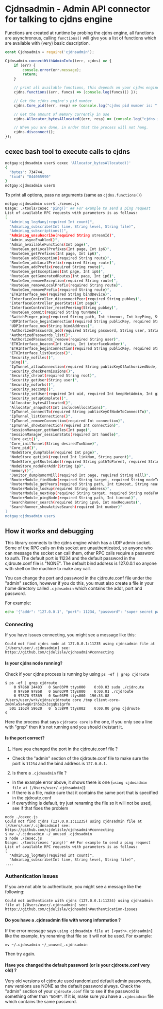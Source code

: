# Cjdnsadmin - Admin API connector for talking to cjdns engine

Functions are created at runtime by probing the cjdns engine, all functions are asynchronous,
calling `functions()` will give you a list of functions which are available with (very) basic
description.

```javascript
const Cjdnsadmin = require('cjdnsadmin');

Cjdnsadmin.connectWithAdminInfo((err, cjdns) => {
    if (err) {
        console.error(err.message);
        return;
    }

    // print all available functions, this depends on your cjdns engine
    cjdns.functions((err, funcs) => (console.log(funcs))) });

    // Get the cjdns engine's pid number
    cjdns.Core_pid((err, resp) => (console.log("cjdns pid number is: " + resp.pid)));

    // Get the amount of memory currently in use
    cjdns.Allocator_bytesAllocated((err, resp) => (console.log("cjdns is currently using: " + resp.bytes + " bytes of memory")))

    // When you are done, in order that the process will not hang.
    cjdns.disconnect();
});
```

## cexec bash tool to execute calls to cjdns

```bash
notgay:cjdnsadmin user$ cexec 'Allocator_bytesAllocated()'
{
  "bytes": 734744,
  "txid": "844065990"
}
notgay:cjdnsadmin user$
```

To print all options, pass no arguments (same as `cjdns.functions()`)

```bash
notgay:cjdnsadmin user$ ./cexec.js
Usage: ./tools/cexec 'ping()' ## For example to send a ping request
List of available RPC requests with parameters is as follows:
[
  "AdminLog_logMany(required Int count)",
  "AdminLog_subscribe(Int line, String level, String file)",
  "AdminLog_subscriptions()",
  "AdminLog_unsubscribe(required String streamId)",
  "Admin_asyncEnabled()",
  "Admin_availableFunctions(Int page)",
  "RouteGen_getLocalPrefixes(Int page, Int ip6)",
  "RouteGen_getPrefixes(Int page, Int ip6)",
  "RouteGen_addException(required String route)",
  "RouteGen_addLocalPrefix(required String route)",
  "RouteGen_addPrefix(required String route)",
  "RouteGen_getExceptions(Int page, Int ip6)",
  "RouteGen_getGeneratedRoutes(Int page, Int ip6)",
  "RouteGen_removeException(required String route)",
  "RouteGen_removeLocalPrefix(required String route)",
  "RouteGen_removePrefix(required String route)",
  "ETHInterface_new(required String bindDevice)",
  "InterfaceController_disconnectPeer(required String pubkey)",
  "InterfaceController_peerStats(Int page)",
  "InterfaceController_resetPeering(String pubkey)",
  "RouteGen_commit(required String tunName)",
  "SwitchPinger_ping(required String path, Int timeout, Int keyPing, String data)",
  "UDPInterface_beginConnection(required String publicKey, required String address, String password, String login, Int interfaceNumber)",
  "UDPInterface_new(String bindAddress)",
  "AuthorizedPasswords_add(required String password, String user, String ipv6)",
  "AuthorizedPasswords_list()",
  "AuthorizedPasswords_remove(required String user)",
  "ETHInterface_beacon(Int state, Int interfaceNumber)",
  "ETHInterface_beginConnection(required String publicKey, required String macAddress, String password, String login, Int interfaceNumber)",
  "ETHInterface_listDevices()",
  "Security_nofiles()",
  "ping()",
  "IpTunnel_allowConnection(required String publicKeyOfAuthorizedNode, Int ip6Prefix, Int ip6Alloc, String ip6Address, Int ip4Prefix, Int ip4Alloc, String ip4Address)",
  "Security_checkPermissions()",
  "Security_chroot(required String root)",
  "Security_getUser(String user)",
  "Security_noforks()",
  "Security_seccomp()",
  "Security_setUser(required Int uid, required Int keepNetAdmin, Int gid)",
  "Security_setupComplete()",
  "Allocator_bytesAllocated()",
  "Allocator_snapshot(Int includeAllocations)",
  "IpTunnel_connectTo(required String publicKeyOfNodeToConnectTo)",
  "IpTunnel_listConnections()",
  "IpTunnel_removeConnection(required Int connection)",
  "IpTunnel_showConnection(required Int connection)",
  "SessionManager_getHandles(Int page)",
  "SessionManager_sessionStats(required Int handle)",
  "Core_exit()",
  "Core_initTunnel(String desiredTunName)",
  "Core_pid()",
  "NodeStore_dumpTable(required Int page)",
  "NodeStore_getLink(required Int linkNum, String parent)",
  "NodeStore_getRouteLabel(required String pathToParent, required String pathParentToChild)",
  "NodeStore_nodeForAddr(String ip)",
  "memory()",
  "Janitor_dumpRumorMill(required Int page, required String mill)",
  "RouterModule_findNode(required String target, required String nodeToQuery, Int timeout)",
  "RouterModule_getPeers(required String path, Int timeout, String nearbyPath)",
  "RouterModule_lookup(required String address)",
  "RouterModule_nextHop(required String target, required String nodeToQuery, Int timeout)",
  "RouterModule_pingNode(required String path, Int timeout)",
  "SearchRunner_search(required String ipv6, Int maxRequests)",
  "SearchRunner_showActiveSearch(required Int number)"
]
notgay:cjdnsadmin user$
```

## How it works and debugging

This library connects to the cjdns engine which has a UDP admin socket. Some of the RPC calls on this
socket are unauthenticated, so anyone who can message the socket can call them, other RPC calls require
a password to auth. The default port is 11234 and the default password in the cjdroute.conf file is
"NONE". The default bind address is 127.0.0.1 so anyone with shell on the machine to make any call.

You can change the port and password in the cjdroute.conf file under the "admin" section, however if
you do this, you must also create a file in your home directory called `.cjdnsadmin` which contains
the addr, port and password.

For example:

```bash
echo '{"addr": "127.0.0.1", "port": 11234, "password": "super secret password"}' > ~/.cjdnsadmin
```

### Connecting

If you have issues connecting, you might see a message like this:

```
Could not find cjdns node at 127.0.0.1:11235 using cjdnsadmin file at [/Users/user/.cjdnsadmin] see: https://github.com/cjdelisle/cjdnsadmin#connecting
```

#### Is your cjdns node running?

Check if your cjdns process is running by using `ps -ef | grep cjdroute`

```
$ ps -ef | grep cjdroute
    0 97868 24483   0 Sun03PM ttys000    0:00.03 sudo ./cjdroute
    0 97869 97868   0 Sun03PM ttys000    0:00.01 ./cjdroute
    0 97870 97869   0 Sun03PM ttys000  196:33.08 /Users/user/wrk/cjdns/cjdroute core /tmp client-core-zm0mlw5s4wg6r1h5s2x3zgqbs1grfn
  501 11624 59620   0  5:58PM ttys002    0:00.00 grep cjdroute
$
```

Here the process that says `cjdroute core` is the one, if you only see a line with "grep" then it's
not running and you should (re)start it.

#### Is the port correct?

1. Have you changed the port in the cjdroute.conf file ?
  * Check the "admin" section of the cjdroute.conf file to make sure the port is `11234` and the bind
  address is `127.0.0.1`.
2. Is there a `.cjdnsadmin` file ?
  * In the example error above, it shows there is one (`using cjdnsadmin file at [/Users/user/.cjdnsadmin]`)
  * If there is a file, make sure that it contains the same port that is specified in the cjdroute.conf
  * If everything is default, try just renaming the file so it will not be used, see if that fixes the problem

```
node ./cexec.js
Could not find cjdns (127.0.0.1:11235) using cjdnsadmin file at [/Users/user/.cjdnsadmin] see: https://github.com/cjdelisle/cjdnsadmin#connecting
$ mv ~/.cjdnsadmin ~/_unused_.cjdnsadmin
$ node ./cexec.js
Usage: ./tools/cexec 'ping()' ## For example to send a ping request
List of available RPC requests with parameters is as follows:
[
  "AdminLog_logMany(required Int count)",
  "AdminLog_subscribe(Int line, String level, String file)",
....
```

### Authentication Issues

If you are not able to authenticate, you might see a message like the following:

```
Could not authenticate with cjdns (127.0.0.1:11234) using cjdnsadmin file at [/Users/user/.cjdnsadmin] see: https://github.com/cjdelisle/cjdnsadmin#authentication-issues
```

#### Do you have a .cjdnsadmin file with wrong information ?

If the error message says `using cjdnsadmin file at [<path>.cjdnsadmin]` like the example, try renaming
that file so it will not be used. For example:

```
mv ~/.cjdnsadmin ~/_unused_.cjdnsadmin
```

Then try again.

#### Have you changed the default password (or is your cjdroute.conf very old) ?

Very old versions of cjdroute used randomized default admin passwords, new versions use NONE as the
default password always. Check the "admin" section of your `cjdroute.conf` file to see if the password
is something other than `"NONE"`. If it is, make sure you have a `.cjdnsadmin` file which contains the
same password.

